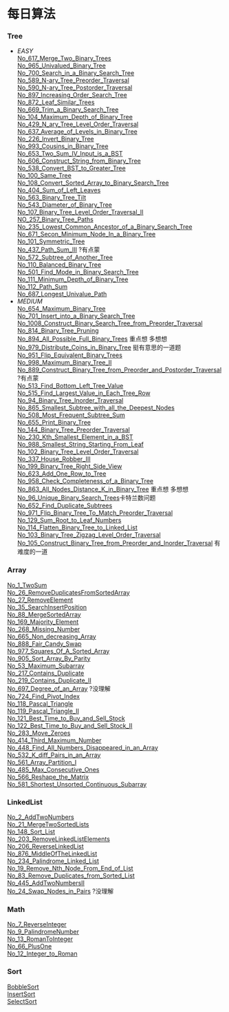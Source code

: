 # 每日算法
### Tree 
* _EASY_</br>
[No_617_Merge_Two_Binary_Trees](/src/Tree/easy/No_617_Merge_Two_Binary_Trees/Solution.java) </br>
[No_965_Univalued_Binary_Tree](/src/Tree/easy/No_965_Univalued_Binary_Tree/Solution.java) </br>
[No_700_Search_in_a_Binary_Search_Tree](/src/Tree/easy/No_700_Search_in_a_Binary_Search_Tree/Solution.java) </br>
[No_589_N-ary_Tree_Preorder_Traversal](/src/Tree/easy/No_589_N_ary_Tree_Preorder_Traversal/Solution.java) </br>
[No_590_N-ary_Tree_Postorder_Traversal](/src/Tree/easy/No_590_N_ary_Tree_Postorder_Traversal/Solution.java) </br>
[No_897_Increasing_Order_Search_Tree](/src/Tree/easy/No_897_Increasing_Order_Search_Tree/Solution.java) </br>
[No_872_Leaf_Similar_Trees](/src/Tree/easy/No_872_Leaf_Similar_Trees/Solution.java) </br>
[No_669_Trim_a_Binary_Search_Tree](/src/Tree/easy/No_669_Trim_a_Binary_Search_Tree/Solution.java) </br>
[No_104_Maximum_Depth_of_Binary_Tree](/src/Tree/easy/No_104_Maximum_Depth_of_Binary_Tree/Solution.java) </br>
[No_429_N_ary_Tree_Level_Order_Traversal](/src/Tree/easy/No_429_N_ary_Tree_Level_Order_Traversal/Solution.java) </br>
[No_637_Average_of_Levels_in_Binary_Tree](/src/Tree/easy/No_637_Average_of_Levels_in_Binary_Tree/Solution.java) </br>
[No_226_Invert_Binary_Tree](/src/Tree/easy/No_226_Invert_Binary_Tree/Solution.java) </br>
[No_993_Cousins_in_Binary_Tree](/src/Tree/easy/No_993_Cousins_in_Binary_Tree/Solution.java) </br>
[No_653_Two_Sum_IV_Input_is_a_BST](/src/Tree/easy/No_653_Two_Sum_IV_Input_is_a_BST/Solution.java) </br>
[No_606_Construct_String_from_Binary_Tree](/src/Tree/easy/No_606_Construct_String_from_Binary_Tree/Solution.java) </br>
[No_538_Convert_BST_to_Greater_Tree](/src/Tree/easy/No_538_Convert_BST_to_Greater_Tree/Solution.java) </br>
[No_100_Same_Tree](/src/Tree/easy/No_100_Same_Tree/Solution.java) </br>
[No_108_Convert_Sorted_Array_to_Binary_Search_Tree](/src/Tree/easy/No_108_Convert_Sorted_Array_to_Binary_Search_Tree/Solution.java) </br>
[No_404_Sum_of_Left_Leaves](/src/Tree/easy/No_404_Sum_of_Left_Leaves/Solution.java) </br>
[No_563_Binary_Tree_Tilt](/src/Tree/easy/No_563_Binary_Tree_Tilt/Solution.java) </br>
[No_543_Diameter_of_Binary_Tree](/src/Tree/easy/No_543_Diameter_of_Binary_Tree/Solution.java) </br>
[No_107_Binary_Tree_Level_Order_Traversal_II](/src/Tree/easy/No_107_Binary_Tree_Level_Order_Traversal_II/Solution.java) </br>
[NO_257_Binary_Tree_Paths](/src/Tree/easy/NO_257_Binary_Tree_Paths/Solution.java) </br>
[No_235_Lowest_Common_Ancestor_of_a_Binary_Search_Tree](/src/Tree/easy/No_235_Lowest_Common_Ancestor_of_a_Binary_Search_Tree/Solution.java) </br>
[No_671_Secon_Minimum_Node_In_a_Binary_Tree](/src/Tree/easy/No_671_Secon_Minimum_Node_In_a_Binary_Tree/Solution.java) </br>
[No_101_Symmetric_Tree](/src/Tree/easy/No_101_Symmetric_Tree/Solution.java) </br>
[No_437_Path_Sum_III](/src/Tree/easy/No_437_Path_Sum_III/Solution.java) ?有点蒙</br>
[No_572_Subtree_of_Another_Tree](/src/Tree/easy/No_572_Subtree_of_Another_Tree/Solution.java)</br>
[No_110_Balanced_Binary_Tree](/src/Tree/easy/No_110_Balanced_Binary_Tree/Solution.java)</br>
[No_501_Find_Mode_in_Binary_Search_Tree](/src/Tree/easy/No_501_Find_Mode_in_Binary_Search_Tree/Solution.java)</br>
[No_111_Minimum_Depth_of_Binary_Tree](/src/Tree/easy/No_111_Minimum_Depth_of_Binary_Tree/Solution.java)</br>
[No_112_Path_Sum](/src/Tree/easy/No_112_Path_Sum/Solution.java)</br>
[No_687_Longest_Univalue_Path](/src/Tree/easy/No_687_Longest_Univalue_Path/Solution.java)</br>
* _MEDIUM_</br>
[No_654_Maximum_Binary_Tree](/src/Tree/medium/No_654_Maximum_Binary_Tree/Solution.java)</br>
[No_701_Insert_into_a_Binary_Search_Tree](/src/Tree/medium/No_701_Insert_into_a_Binary_Search_Tree/Solution.java)</br>
[No_1008_Construct_Binary_Search_Tree_from_Preorder_Traversal](/src/Tree/medium/No_1008_Construct_Binary_Search_Tree_from_Preorder_Traversal/Solution.java)</br>
[No_814_Binary_Tree_Pruning](/src/Tree/medium/No_814_Binary_Tree_Pruning/Solution.java)</br>
[No_894_All_Possible_Full_Binary_Trees](/src/Tree/medium/No_894_All_Possible_Full_Binary_Trees/Solution.java) 重点想 多想想</br>
[No_979_Distribute_Coins_in_Binary_Tree](/src/Tree/medium/No_979_Distribute_Coins_in_Binary_Tree/Solution.java) 挺有意思的一道题</br>
[No_951_Flip_Equivalent_Binary_Trees](/src/Tree/medium/No_951_Flip_Equivalent_Binary_Trees/Solution.java)</br>
[No_998_Maximum_Binary_Tree_II](/src/Tree/medium/No_998_Maximum_Binary_Tree_II/Solution.java)</br>
[No_889_Construct_Binary_Tree_from_Preorder_and_Postorder_Traversal](/src/Tree/medium/No_889_Construct_Binary_Tree_from_Preorder_and_Postorder_Traversal/Solution.java)?有点蒙</br>
[No_513_Find_Bottom_Left_Tree_Value](/src/Tree/medium/No_513_Find_Bottom_Left_Tree_Value/Solution.java)</br>
[No_515_Find_Largest_Value_in_Each_Tree_Row](/src/Tree/medium/No_515_Find_Largest_Value_in_Each_Tree_Row/Solution.java)</br>
[No_94_Binary_Tree_Inorder_Traversal](/src/Tree/medium/No_94_Binary_Tree_Inorder_Traversal/Solution.java)</br>
[No_865_Smallest_Subtree_with_all_the_Deepest_Nodes](/src/Tree/medium/No_865_Smallest_Subtree_with_all_the_Deepest_Nodes/Solution.java)</br>
[No_508_Most_Frequent_Subtree_Sum](/src/Tree/medium/No_508_Most_Frequent_Subtree_Sum/Solution.java)</br>
[No_655_Print_Binary_Tree](/src/Tree/medium/No_655_Print_Binary_Tree/Solution.java)</br>
[No_144_Binary_Tree_Preorder_Traversal](/src/Tree/medium/No_144_Binary_Tree_Preorder_Traversal/Solution.java)</br>
[No_230_Kth_Smallest_Element_in_a_BST](/src/Tree/medium/No_230_Kth_Smallest_Element_in_a_BST/Solution.java)</br>
[No_988_Smallest_String_Starting_From_Leaf](/src/Tree/medium/No_988_Smallest_String_Starting_From_Leaf/Solution.java)</br>
[No_102_Binary_Tree_Level_Order_Traversal](/src/Tree/medium/No_102_Binary_Tree_Level_Order_Traversal/Solution.java)</br>
[No_337_House_Robber_III](/src/Tree/medium/No_337_House_Robber_III/Solution.java)</br>
[No_199_Binary_Tree_Right_Side_View](/src/Tree/medium/No_199_Binary_Tree_Right_Side_View/Solution.java)</br>
[No_623_Add_One_Row_to_Tree](/src/Tree/medium/No_623_Add_One_Row_to_Tree/Solution.java)</br>
[No_958_Check_Completeness_of_a_Binary_Tree](/src/Tree/medium/No_958_Check_Completeness_of_a_Binary_Tree/Solution.java)</br>
[No_863_All_Nodes_Distance_K_in_Binary_Tree](/src/Tree/medium/No_863_All_Nodes_Distance_K_in_Binary_Tree/Solution.java) 重点想 多想想</br>
[No_96_Unique_Binary_Search_Trees](/src/Tree/medium/No_96_Unique_Binary_Search_Trees/Solution.java)卡特兰数问题</br>
[No_652_Find_Duplicate_Subtrees](/src/Tree/medium/No_652_Find_Duplicate_Subtrees/Solution.java)</br>
[No_971_Flip_Binary_Tree_To_Match_Preorder_Traversal](/src/Tree/medium/No_971_Flip_Binary_Tree_To_Match_Preorder_Traversal/Solution.java)</br>
[No_129_Sum_Root_to_Leaf_Numbers](/src/Tree/medium/No_129_Sum_Root_to_Leaf_Numbers/Solution.java)</br>
[No_114_Flatten_Binary_Tree_to_Linked_List](/src/Tree/medium/No_114_Flatten_Binary_Tree_to_Linked_List/Solution.java)</br>
[No_103_Binary_Tree_Zigzag_Level_Order_Traversal](/src/Tree/medium/No_103_Binary_Tree_Zigzag_Level_Order_Traversal/Solution.java)</br>
[No_105_Construct_Binary_Tree_from_Preorder_and_Inorder_Traversal](/src/Tree/medium/No_105_Construct_Binary_Tree_from_Preorder_and_Inorder_Traversal/Solution.java) 有难度的一道</br>
### Array
[No_1_TwoSum](/src/Array/No_1_TwoSum/Solution.java) </br>
[No_26_RemoveDuplicatesFromSortedArray](/src/Array/No_26_RemoveDuplicatesFromSortedArray/Solution.java) </br>
[No_27_RemoveElement](/src/Array/No_27_RemoveElement/Solution.java) </br>
[No_35_SearchInsertPosition](/src/Array/No_35_SearchInsertPosition/Solution.java) </br>
[No_88_MergeSortedArray](/src/Array/No_88_MergeSortedArray/Solution.java) </br>
[No_169_Majority_Element](/src/Array/No_169_Majority_Element/Solution.java) </br>
[No_268_Missing_Number](/src/Array/No_268_Missing_Number/Solution.java) </br>
[No_665_Non_decreasing_Array](/src/Array/No_665_Non_Decreasing_Array/Solution.java) </br>
[No_888_Fair_Candy_Swap](/src/Array/No_888_Fair_Candy_Swap/Solution.java) </br>
[No_977_Squares_Of_A_Sorted_Array](/src/Array/No_977_Squares_Of_A_Sorted_Array/Solution.java) </br>
[No_905_Sort_Array_By_Parity](/src/Array/No_905_Sort_Array_By_Parity/Solution.java) </br>
[No_53_Maximum_Subarray](/src/Array/No_53_Maximum_Subarray/Solution.java) </br>
[No_217_Contains_Duplicate](/src/Array/No_217_Contains_Duplicate/Solution.java) </br>
[No_219_Contains_Duplicate_II](/src/Array/No_219_Contains_Duplicate_II/Solution.java) </br>
[No_697_Degree_of_an_Array](/src/Array/No_697_Degree_of_an_Array/Solution.java) ?没理解</br>
[No_724_Find_Pivot_Index](/src/Array/No_724_Find_Pivot_Index/Solution.java) </br>
[No_118_Pascal_Triangle](/src/Array/No_118_Pascal_Triangle/Solution.java) </br>
[No_119_Pascal_Triangle_II](/src/Array/No_119_Pascal_Triangle_II/Solution.java) </br>
[No_121_Best_Time_to_Buy_and_Sell_Stock](/src/Array/No_121_Best_Time_to_Buy_and_Sell_Stock/Solution.java) </br>
[No_122_Best_Time_to_Buy_and_Sell_Stock_II](/src/Array/No_122_Best_Time_to_Buy_and_Sell_Stock_ll/Solution.java) </br>
[No_283_Move_Zeroes](/src/Array/No_283_Move_Zeroes/Solution.java) </br>
[No_414_Third_Maximum_Number](/src/Array/No_414_Third_Maximum_Number/Solution.java) </br>
[No_448_Find_All_Numbers_Disappeared_in_an_Array](/src/Array/No_448_Find_All_Numbers_Disappeared_in_an_Array/Solution.java) </br>
[No_532_K_diff_Pairs_in_an_Array](/src/Array/No_532_K_diff_Pairs_in_an_Array/Solution.java) </br>
[No_561_Array_Partition_I](/src/Array/No_561_Array_Partition_I/Solution.java) </br>
[No_485_Max_Consecutive_Ones](/src/Array/No_485_Max_Consecutive_Ones/Solution.java) </br>
[No_566_Reshape_the_Matrix](/src/Array/No_566_Reshape_the_Matrix/Solution.java) </br>
[No_581_Shortest_Unsorted_Continuous_Subarray](/src/Array/No_581_Shortest_Unsorted_Continuous_Subarray/Solution.java) </br>
### LinkedList
[No_2_AddTwoNumbers](/src/LinkedList/No_2_AddTwoNumbers/Solution.java) </br>
[No_21_MergeTwoSortedLists](/src/LinkedList/No_21_MergeTwoSortedLists/Solution.java) </br>
[No_148_Sort_List](/src/LinkedList/No_148_Sort_List/Solution.java) </br>
[No_203_RemoveLinkedListElements](/src/LinkedList/No_203_RemoveLinkedListElements/Solution.java) </br>
[No_206_ReverseLinkedList](/src/LinkedList/No_206_ReverseLinkedList/Solution.java) </br>
[No_876_MiddleOfTheLinkedList](/src/LinkedList/No_876_MiddleOfTheLinkedList/Solution.java) </br>
[No_234_Palindrome_Linked_List](/src/LinkedList/No_234_Palindrome_Linked_List/Solution.java) </br>
[No_19_Remove_Nth_Node_From_End_of_List](/src/LinkedList/No_19_Remove_Nth_Node_From_End_of_List/Solution.java) </br>
[No_83_Remove_Duplicates_from_Sorted_List](/src/LinkedList/No_83_Remove_Duplicates_from_Sorted_List/Solution.java) </br>
[No_445_AddTwoNumbersII](/src/LinkedList/No_445_AddTwoNumbersII/Solution.java) </br>
[No_24_Swap_Nodes_in_Pairs](/src/LinkedList/No_24_Swap_Nodes_in_Pairs/Solution.java) ?没理解 </br>
### Math
[No_7_ReverseInteger](/src/Math/No_7_ReverseInteger/Solution.java) </br>
[No_9_PalindromeNumber](/src/Math/No_9_PalindromeNumber/Solution.java) </br>
[No_13_RomanToInteger](/src/Math/No_13_RomanToInteger/Solution.java) </br>
[No_66_PlusOne](/src/Math/No_66_PlusOne/Solution.java) </br>
[No_12_Integer_to_Roman](/src/Math/No_12_Integer_to_Roman/Solution.java) </br>
### Sort
[BobbleSort](/src/Sort/BobbleSort.java)</br>
[InsertSort](/src/Sort/InsertSort.java)</br>
[SelectSort](/src/Sort/SelectSort.java)</br>
